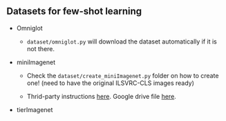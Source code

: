 ## Datasets for few-shot learning

- Omniglot
    - `dataset/omniglot.py` will download the dataset automatically if it is not there.

- miniImagenet
    - Check the  `dataset/create_miniImagenet.py` folder on how to create one! (need to have the original ILSVRC-CLS 
    images ready)
    
    - Thrid-party instructions [here](https://github.com/openai/supervised-reptile/blob/master/fetch_data.sh).
  Google drive file [here](
https://drive.google.com/file/d/1HkgrkAwukzEZA0TpO7010PkAOREb2Nuk/view). 

- tierImagenet



